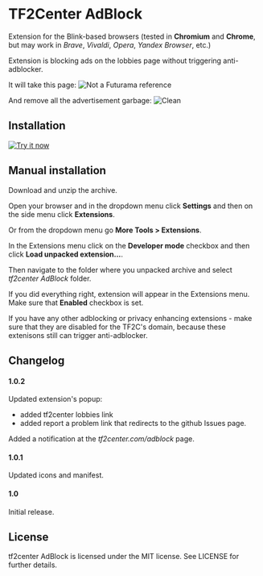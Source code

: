 # TF2Center AdBlock

Extension for the Blink-based browsers (tested in **Chromium** and **Chrome**, but may work in *Brave*, *Vivaldi*, *Opera*, *Yandex Browser*, etc.)

Extension is blocking ads on the lobbies page without triggering anti-adblocker.

It will take this page:
![Not a Futurama reference](https://lut.im/E4sPNp95sd/HPvZabMYjtG7Yajq.JPG "Not a Futurama reference")

And remove all the advertisement garbage:
![Clean](https://lut.im/b9yAqsegti/0rwG3eMxbVMjtcsM.JPG "Clean")

## Installation

<a target="_blank" href="https://chrome.google.com/webstore/detail/tf2center-adblock/ggafejbhopolaieibdkojeaiaodcnmbb"><img alt="Try it now" src="https://lut.im/ooIxsOaHWh/mK344TRW20iMQyEH.png" title="Click here to install this sample from the Chrome Web Store"></img></a>

## Manual installation

Download and unzip the archive.

Open your browser and in the dropdown menu click **Settings** and then on the side menu click **Extensions**.

Or from the dropdown menu go **More Tools > Extensions**.

In the Extensions menu click on the **Developer mode** checkbox and then click **Load unpacked extension...**.

Then navigate to the folder where you unpacked archive and select *tf2center AdBlock* folder.

If you did everything right, extension will appear in the Extensions menu. Make sure that **Enabled** checkbox is set.

If you have any other adblocking or privacy enhancing extensions - make sure that they are disabled for the TF2C's domain, because these extenisons still can trigger anti-adblocker.

## Changelog

#### 1.0.2
Updated extension's popup:
* added tf2center lobbies link
* added report a problem link that redirects to the github Issues page.

Added a notification at the *tf2center.com/adblock* page.

#### 1.0.1
Updated icons and manifest.
#### 1.0
Initial release.

## License

tf2center AdBlock is licensed under the MIT license. See LICENSE for further details.
